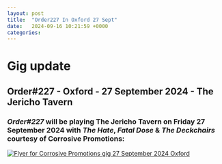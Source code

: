 ```yaml
---
layout: post
title:  "Order227 In Oxford 27 Sept"
date:   2024-09-16 10:21:59 +0000
categories: 
---
```


# Gig update

## Order#227 - Oxford - 27 September 2024 - The Jericho Tavern
### *Order#227* will be playing The Jericho Tavern on Friday 27 September 2024 with *The Hate*, *Fatal Dose* & *The Deckchairs* courtesy of Corrosive Promotions:
[![Flyer for Corrosive Promotions gig 27 September 2024 Oxford]({{site.baseurl}}/img/flyers/20240927_flyer.jpg)](https://www.facebook.com/events/434227479172438)
<br>

